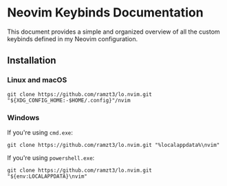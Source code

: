 # Neovim Keybinds Documentation

This document provides a simple and organized overview of all the custom keybinds defined in my Neovim configuration.

## Installation

### Linux and macOS

```
git clone https://github.com/ramzt3/lo.nvim.git "${XDG_CONFIG_HOME:-$HOME/.config}"/nvim
```

### Windows
If you're using `cmd.exe`:
```
git clone https://github.com/ramzt3/lo.nvim.git "%localappdata%\nvim"
```
If you're using `powershell.exe`:
```
git clone https://github.com/ramzt3/lo.nvim.git "${env:LOCALAPPDATA}\nvim"
```

